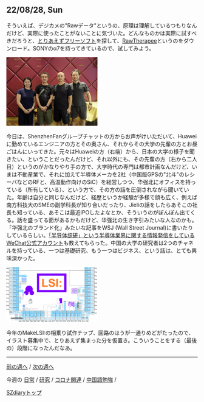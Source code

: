 ## 22/08/28, Sun

そういえば、デジカメの"Rawデータ"というの、原理は理解しているつもりなんだけど、実際に使ったことがないことに気づいた。どんなものかは実際に試すべきだろうと、[とりあえずフリーソフト](https://pic-sta.net/raw-freesoftware/)を探して、[RawTherapee](http://rawtherapee.com/)というのをダウンロード。SONYのα7を持ってきているので、試してみよう。

<img src="https://github.com/akita11/SZdiary/blob/main/diary/photo/2022-08-28_14.00.00.jpg" width="240px">

今日は、ShenzhenFanグループチャットの方からお声がけいただいて、Huaweiに勤めているエンジニアの方とその奥さん、それからその大学の先輩の方とお昼ごはんにいってきた。元々はHuaweiの方（右端）から、日本の大学の様子を聞きたい、ということだったんだけど、それ以外にも、その先輩の方（右から二人目）というのがかなりやり手の方で、大学時代の専門は都市計画なんだけど、いまは不動産業で、それに加えて半導体メーカを2社（中国版GPSの"北斗"のレシーバなどのRFと、高温動作向けのSiC）を経営しつつ、华强北にオフィスを持っている（所有している）、という方で、その方の話を圧倒されながら聞いていた。年齢は自分と同じなんだけど、経歴というか経験が多様で顔も広く、例えば南方科技大のSMEの副学科長が知り合いだったり、Jieliの話をしたらあそこの社長も知っている、あそこは最近IPOしたよなとか、そういうのがぽんぽん出てくる。話を盛ってる面があるかもだけど、华强北の生き字引みたいな人なのかも。「华强北のブランド化」みたいな記事をWSJ (Wall Street Journal)に書いたりしているらしい。[「半导体综研」という半導体業界に関する情報発信をしているWeChat公式アカウント](https://mp.weixin.qq.com/s/I0fu_vjWPdyQP8LgpTUkOg)も教えてもらった。中国の大学の研究者は2つのチャネルを持っている、一つは基礎研究、もう一つはビジネス、という話は、とても興味深かった。

<img src="https://github.com/akita11/SZdiary/blob/main/diary/photo/2022-08-28_17.24.07.png" width="240px">

今年のMakeLSI:の相乗り試作チップ、回路のほうが一通りめどがたったので、イラスト募集中で、とりあえず集まった分を仮置き。こういうことをする（最後の）段階になったんだなあ。


***

[前の週へ](2208-3.md) /
[次の週へ](2209-1.md)

今週の
[日常](../diary/2208-4.md) /
[研究](../research/2208-4.md) /
[コロナ関連](../covid19/2208-4.md) / 
[中国語勉強](../chinese/2208-4.md) / 

[SZdiaryトップ](../../README.md)
